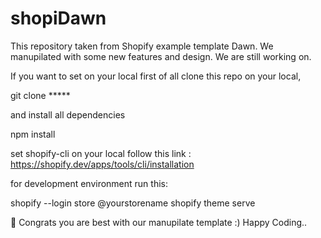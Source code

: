 # shopiDawn

This repository taken from Shopify example template Dawn. 
We manupilated with some new features and design. 
We are still working on. 


If you want to set on your local first of all clone this repo on your local,

git clone *****

and install all dependencies 

npm install

set shopify-cli on your local follow this link :
https://shopify.dev/apps/tools/cli/installation

for development environment run this:

shopify --login store @yourstorename
shopify theme serve

🥇 Congrats you are best with our manupilate template :) Happy Coding..
